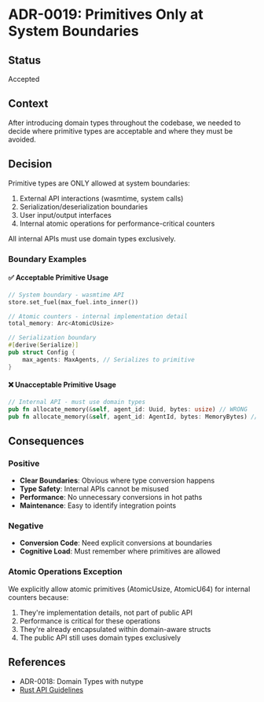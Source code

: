 # ADR-0019: Primitives Only at System Boundaries

## Status
Accepted

## Context
After introducing domain types throughout the codebase, we needed to decide where primitive types are acceptable and where they must be avoided.

## Decision
Primitive types are ONLY allowed at system boundaries:
1. External API interactions (wasmtime, system calls)
2. Serialization/deserialization boundaries
3. User input/output interfaces
4. Internal atomic operations for performance-critical counters

All internal APIs must use domain types exclusively.

### Boundary Examples

#### ✅ Acceptable Primitive Usage
```rust
// System boundary - wasmtime API
store.set_fuel(max_fuel.into_inner())

// Atomic counters - internal implementation detail
total_memory: Arc<AtomicUsize>

// Serialization boundary
#[derive(Serialize)]
pub struct Config {
    max_agents: MaxAgents, // Serializes to primitive
}
```

#### ❌ Unacceptable Primitive Usage
```rust
// Internal API - must use domain types
pub fn allocate_memory(&self, agent_id: Uuid, bytes: usize) // WRONG
pub fn allocate_memory(&self, agent_id: AgentId, bytes: MemoryBytes) // CORRECT
```

## Consequences

### Positive
- **Clear Boundaries**: Obvious where type conversion happens
- **Type Safety**: Internal APIs cannot be misused
- **Performance**: No unnecessary conversions in hot paths
- **Maintenance**: Easy to identify integration points

### Negative
- **Conversion Code**: Need explicit conversions at boundaries
- **Cognitive Load**: Must remember where primitives are allowed

### Atomic Operations Exception
We explicitly allow atomic primitives (AtomicUsize, AtomicU64) for internal counters because:
1. They're implementation details, not part of public API
2. Performance is critical for these operations
3. They're already encapsulated within domain-aware structs
4. The public API still uses domain types exclusively

## References
- ADR-0018: Domain Types with nutype
- [Rust API Guidelines](https://rust-lang.github.io/api-guidelines/)
